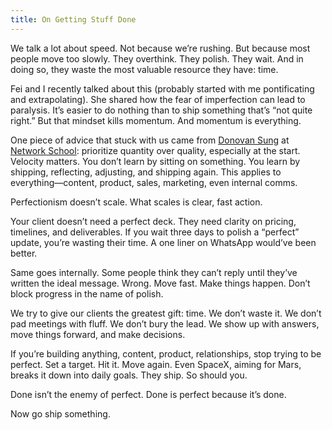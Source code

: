 ```yaml
---
title: On Getting Stuff Done
---
```


We talk a lot about speed. Not because we’re rushing. But because most people move too slowly. They overthink. They polish. They wait. And in doing so, they waste the most valuable resource they have: time.

Fei and I recently talked about this (probably started with me pontificating and extrapolating). She shared how the fear of imperfection can lead to paralysis. It’s easier to do nothing than to ship something that’s “not quite right.” But that mindset kills momentum. And momentum is everything.

One piece of advice that stuck with us came from [Donovan Sung](https://x.com/donovansung) at [Network School](https://ns.com/): prioritize quantity over quality, especially at the start. Velocity matters. You don’t learn by sitting on something. You learn by shipping, reflecting, adjusting, and shipping again. This applies to everything—content, product, sales, marketing, even internal comms.

Perfectionism doesn’t scale. What scales is clear, fast action.

Your client doesn’t need a perfect deck. They need clarity on pricing, timelines, and deliverables. If you wait three days to polish a “perfect” update, you’re wasting their time. A one liner on WhatsApp would’ve been better.

Same goes internally. Some people think they can’t reply until they’ve written the ideal message. Wrong. Move fast. Make things happen. Don’t block progress in the name of polish.

We try to give our clients the greatest gift: time. We don’t waste it. We don’t pad meetings with fluff. We don’t bury the lead. We show up with answers, move things forward, and make decisions.

If you’re building anything, content, product, relationships, stop trying to be perfect. Set a target. Hit it. Move again. Even SpaceX, aiming for Mars, breaks it down into daily goals. They ship. So should you.

Done isn’t the enemy of perfect. Done is perfect because it’s done.

Now go ship something.